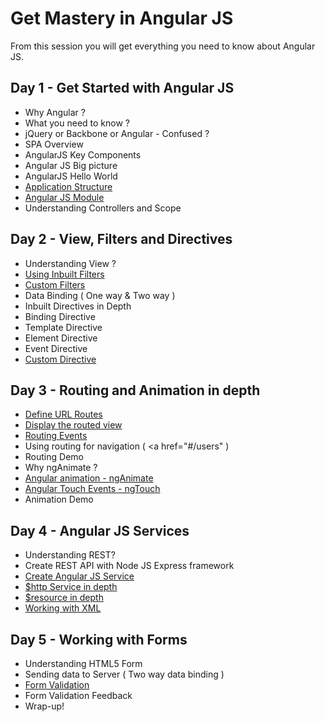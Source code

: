 Get Mastery in Angular JS
========================

From this session you will get everything you need to know about Angular JS.

## Day 1 - Get Started with Angular JS

- Why Angular ?
- What you need to know ?
- jQuery or Backbone or Angular - Confused ?
- SPA Overview
- AngularJS Key Components
- Angular JS Big picture
- AngularJS Hello World
- [Application Structure](https://github.com/hs105133/angmastery/blob/master/day1-get-started-controllers-scope/architecture.md#angular-application-architecture)
- [Angular JS Module](https://github.com/hs105133/angmastery/blob/master/day1-get-started-controllers-scope/angular-module.md#angular-module)
- Understanding Controllers and Scope

## Day 2 - View, Filters and Directives

- Understanding View ?
- [Using Inbuilt Filters](https://github.com/hs105133/angmastery/blob/master/day2-view-flters-directives/filters.md#angular-js-filters)
- [Custom Filters](https://github.com/hs105133/angmastery/blob/master/day2-view-flters-directives/filters.md#creating-custom-filters)
- Data Binding ( One way & Two way )
- Inbuilt Directives in Depth
- Binding Directive
- Template Directive
- Element Directive
- Event Directive
- [Custom Directive](https://github.com/hs105133/angmastery/blob/master/day2-view-flters-directives/directive.md#angular-directive)

## Day 3 -  Routing and Animation in depth

- [Define URL Routes](https://github.com/hs105133/angmastery/blob/master/day3-routing-animation/route.md#create-route---routeprovider-is-the-key)
- [Display the routed view](https://github.com/hs105133/angmastery/blob/master/day3-routing-animation/route.md#ngview-directive)
- [Routing Events](https://github.com/hs105133/angmastery/blob/master/day3-routing-animation/route.md#routing-events)     
- Using routing for navigation ( <a href="#/users" )
- Routing Demo
- Why ngAnimate ?
- [Angular animation - ngAnimate](https://github.com/hs105133/angmastery/blob/master/day3-routing-animation/animation.md#angular-animation)
- [Angular Touch Events - ngTouch](https://github.com/hs105133/angmastery/blob/master/day3-routing-animation/animation.md#support-touch-events)
- Animation Demo

## Day 4 -  Angular JS Services

- Understanding REST?
- Create REST API with Node JS Express framework
- [Create Angular JS Service](https://github.com/hs105133/angmastery/blob/master/day4-services/services.md#create-angular-js-service) 
- [$http Service in depth](https://github.com/hs105133/angmastery/blob/master/day4-services/services.md#server-side-communication)
- [$resource in depth](https://github.com/hs105133/angmastery/blob/master/day4-services/services.md#resource-service)
- [Working with XML](https://github.com/hs105133/angmastery/blob/master/day4-services/services.md#working-with-xml)

## Day 5 -  Working with Forms

- Understanding HTML5 Form
- Sending data to Server ( Two way data binding )
- [Form Validation](https://github.com/hs105133/angmastery/blob/master/day5-forms/forms.md#angular-form-validation) 
- Form Validation Feedback
- Wrap-up!
